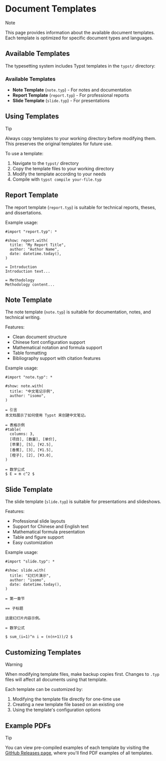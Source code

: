 # Document Templates

> [!NOTE]
> This page provides information about the available document templates. Each template is optimized for specific document types and languages.

## Available Templates

The typesetting system includes Typst templates in the `typst/` directory:

### Available Templates

- **Note Template** (`note.typ`) - For notes and documentation
- **Report Template** (`report.typ`) - For professional reports  
- **Slide Template** (`slide.typ`) - For presentations

## Using Templates

> [!TIP]
> Always copy templates to your working directory before modifying them. This preserves the original templates for future use.

To use a template:

1. Navigate to the `typst/` directory
2. Copy the template files to your working directory
3. Modify the template according to your needs
4. Compile with `typst compile your-file.typ`

## Report Template

The report template (`report.typ`) is suitable for technical reports, theses, and dissertations.

Example usage:

```typst
#import "report.typ": *

#show: report.with(
  title: "My Report Title",
  author: "Author Name",
  date: datetime.today(),
)

= Introduction
Introduction text...

= Methodology  
Methodology content...
```

## Note Template

The note template (`note.typ`) is suitable for documentation, notes, and technical writing.

Features:

- Clean document structure
- Chinese font configuration support
- Mathematical notation and formula support
- Table formatting
- Bibliography support with citation features

Example usage:

```typst
#import "note.typ": *

#show: note.with(
  title: "中文笔记示例",
  author: "isomo",
)

= 引言
本文档展示了如何使用 Typst 来创建中文笔记。

= 表格示例
#table(
  columns: 3,
  [项目], [数量], [单价],
  [苹果], [5], [¥2.5],
  [香蕉], [3], [¥1.5],
  [橙子], [2], [¥3.0],
)

= 数学公式
$ E = m c^2 $
```

## Slide Template

The slide template (`slide.typ`) is suitable for presentations and slideshows.

Features:

- Professional slide layouts
- Support for Chinese and English text
- Mathematical formula presentation
- Table and figure support
- Easy customization

Example usage:

```typst
#import "slide.typ": *

#show: slide.with(
  title: "幻灯片演示",
  author: "isomo",
  date: datetime.today(),
)

= 第一章节

== 子标题

这是幻灯片内容示例。

= 数学公式

$ sum_(i=1)^n i = (n(n+1))/2 $
```

## Customizing Templates

> [!WARNING]
> When modifying template files, make backup copies first. Changes to `.typ` files will affect all documents using that template.

Each template can be customized by:

1. Modifying the template file directly for one-time use
2. Creating a new template file based on an existing one
3. Using the template's configuration options

## Example PDFs

> [!TIP]
> You can view pre-compiled examples of each template by visiting the [GitHub Releases page](https://github.com/jiahaoxiang2000/typesetting/releases), where you'll find PDF examples of all templates.